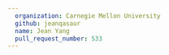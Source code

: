 ```yaml
---
  organization: Carnegie Mellon University
  github: jeanqasaur
  name: Jean Yang
  pull_request_number: 533
---
```

